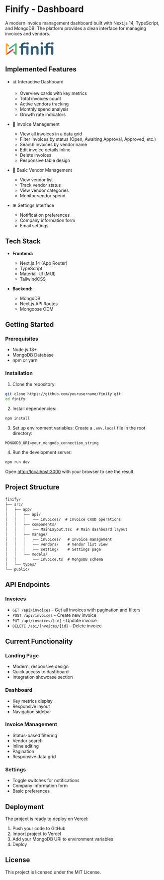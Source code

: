 # Finify - Dashboard

A modern invoice management dashboard built with Next.js 14, TypeScript, and MongoDB. The platform provides a clean interface for managing invoices and vendors.

![Finify Platform](public/finify_logo.png)

## Implemented Features

- 📊 Interactive Dashboard
  - Overview cards with key metrics
  - Total invoices count
  - Active vendors tracking
  - Monthly spend analysis
  - Growth rate indicators

- 📑 Invoice Management
  - View all invoices in a data grid
  - Filter invoices by status (Open, Awaiting Approval, Approved, etc.)
  - Search invoices by vendor name
  - Edit invoice details inline
  - Delete invoices
  - Responsive table design

- 👥 Basic Vendor Management
  - View vendor list
  - Track vendor status
  - View vendor categories
  - Monitor vendor spend

- ⚙️ Settings Interface
  - Notification preferences
  - Company information form
  - Email settings

## Tech Stack

- **Frontend:**
  - Next.js 14 (App Router)
  - TypeScript
  - Material-UI (MUI)
  - TailwindCSS

- **Backend:**
  - MongoDB
  - Next.js API Routes
  - Mongoose ODM

## Getting Started

### Prerequisites

- Node.js 18+
- MongoDB Database
- npm or yarn

### Installation

1. Clone the repository:
```bash
git clone https://github.com/yourusername/finify.git
cd finify
```

2. Install dependencies:
```bash
npm install
```

3. Set up environment variables:
Create a `.env.local` file in the root directory:
```env
MONGODB_URI=your_mongodb_connection_string
```

4. Run the development server:
```bash
npm run dev
```

Open [http://localhost:3000](http://localhost:3000) with your browser to see the result.

## Project Structure

```
finify/
├── src/
│   ├── app/
│   │   ├── api/
│   │   │   └── invoices/  # Invoice CRUD operations
│   │   ├── components/
│   │   │   └── MainLayout.tsx  # Main dashboard layout
│   │   ├── manage/
│   │   │   ├── invoices/   # Invoice management
│   │   │   ├── vendors/    # Vendor list view
│   │   │   └── setting/    # Settings page
│   │   └── models/
│   │       └── Invoice.ts  # MongoDB schema
│   └── types/
└── public/
```

## API Endpoints

### Invoices
- `GET /api/invoices` - Get all invoices with pagination and filters
- `POST /api/invoices` - Create new invoice
- `PUT /api/invoices/[id]` - Update invoice
- `DELETE /api/invoices/[id]` - Delete invoice

## Current Functionality

### Landing Page
- Modern, responsive design
- Quick access to dashboard
- Integration showcase section

### Dashboard
- Key metrics display
- Responsive layout
- Navigation sidebar

### Invoice Management
- Status-based filtering
- Vendor search
- Inline editing
- Pagination
- Responsive data grid

### Settings
- Toggle switches for notifications
- Company information form
- Basic preferences

## Deployment

The project is ready to deploy on Vercel:

1. Push your code to GitHub
2. Import project to Vercel
3. Add your MongoDB URI to environment variables
4. Deploy

## License

This project is licensed under the MIT License.
